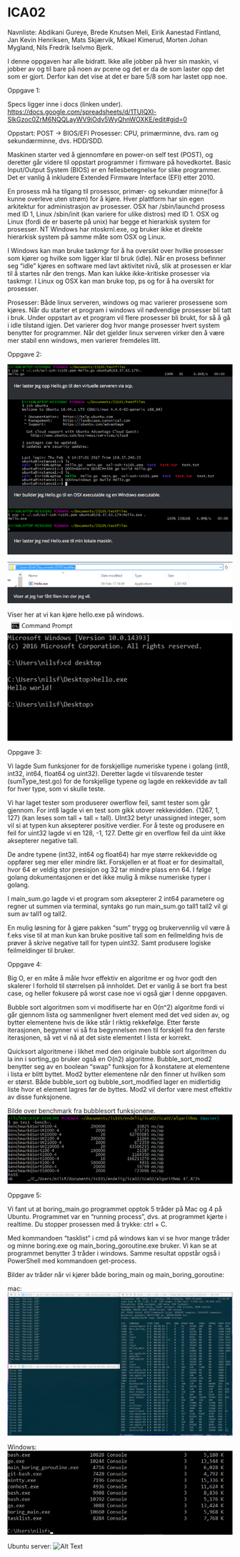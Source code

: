 # ICA02
  
  Navnliste: Abdikani Gureye, Brede Knutsen Meli, Eirik Aanestad Fintland, Jan Kevin Henriksen, Mats Skjærvik, Mikael Kimerud, Morten Johan Mygland, Nils Fredrik Iselvmo Bjerk.

I denne oppgaven har alle bidratt. Ikke alle jobber på hver sin maskin, vi jobber av og til bare på noen av pcene og det er da de som laster opp det som er gjort. Derfor kan det vise at det er bare 5/8 som har lastet opp noe. 


Oppgave 1:

Specs ligger inne i docs (linken under).
https://docs.google.com/spreadsheets/d/1TUlQXl-SlkGzoc0ZrM6NQQLayWV9iOdv5WyQhnWOXKE/edit#gid=0 

Oppstart: POST →  BIOS/EFI
Prosesser: CPU, primærminne, dvs. ram og sekundærminne, dvs. HDD/SDD.

Maskinen starter ved å gjennomføre en power-on self test (POST), og deretter går videre til oppstart programmer i firmware på hovedkortet. Basic Input/Output System (BIOS) er en fellesbetegnelse for slike programmer. Det er vanlig å inkludere Extended Firmware Interface (EFI) etter 2010.

En prosess må ha tilgang til prosessor, primær- og sekundær minne(for å kunne overleve uten strøm) for å kjøre. Hver plattform har sin egen arkitektur for administrasjon av prosesser. OSX har /sbin/launchd prosess med ID 1, Linux /sbin/init (kan variere for ulike distros) med ID 1. OSX og Linux (fordi de er baserte på unix) har begge et hierarkisk system for prosesser. NT Windows har ntoskrnl.exe, og bruker ikke et direkte hierarkisk system på samme måte som OSX og Linux. 

I Windows kan man bruke taskmgr for å ha oversikt over hvilke prosesser som kjører og hvilke som ligger klar til bruk (idle). Når en prosess befinner seg “idle” kjøres en software med lavt aktivitet nivå, slik at prosessen er klar til å startes når den trengs. Man kan lukke ikke-kritiske prosesser via taskmgr. I Linux og OSX kan man bruke top, ps og  for å ha oversikt for prosesser. 

Prosesser:
Både linux serveren, windows og mac varierer prosessene som kjøres. Når du starter et program i windows vil nødvendige prosesser bli tatt i bruk. Under oppstart av et program vil flere prosesser bli brukt, for så å gå i idle tilstand igjen. Det varierer dog hvor mange prosesser hvert system benytter for programmer. Når det gjelder linux serveren virker den å være mer stabil enn windows, men varierer fremdeles litt.


Oppgave 2:

![Alt Text](https://github.com/IS105-Gruppe05/ICA02/blob/master/bilder/Oppgave%202/Skjermbilde%202017-05-12%20kl.%2013.35.36.png?raw=trueg)

![Alt Text](https://github.com/IS105-Gruppe05/ICA02/blob/master/bilder/Oppgave%202/Skjermbilde%202017-05-12%20kl.%2013.36.28.png)

Viser her at vi kan kjøre hello.exe på windows.
![Alt Text](https://github.com/IS105-Gruppe05/ICA02/blob/master/bilder/Oppgave%202/cmd%20windows.png)


Oppgave 3:

Vi lagde Sum funksjoner for de forskjellige numeriske typene i golang (int8, int32, int64, float64 og uint32). Deretter lagde vi tilsvarende tester (sumType_test.go) for de forskjellige typene og lagde en rekkevidde av tall for hver type, som vi skulle teste.

Vi har laget tester som produserer owerflow feil, samt tester som går gjennom. For int8 lagde vi en test som gikk utover rekkevidden. {1267, 1, 127} (kan leses som tall + tall = tall). UInt32 betyr unassigned integer, som vil si at typen kun aksepterer positive verdier. For å teste og produsere en feil for uint32 lagde vi en 128, -1, 127. Dette gir en overflow feil da uint ikke aksepterer negative tall.

De andre typene (int32, int64 og float64) har mye større rekkevidde og oppfører seg mer eller mindre likt. Forskjellen er at float er for desimaltall, hvor 64 er veldig stor presisjon og 32 tar mindre plass enn 64. I følge golang dokumentasjonen er det ikke mulig å mikse numeriske typer i golang. 

I main_sum.go lagde vi et program som aksepterer 2 int64 parametere og regner ut summen via terminal, syntaks go run main_sum.go tall1 tall2 vil gi sum av tall1 og tall2.

En mulig løsning for å gjøre pakken “sum” trygg og brukervennlig vil være å f.eks vise til at man kun kan bruke positive tall som en feilmelding hvis de prøver å skrive negative tall for typen uint32. Samt produsere logiske feilmeldinger til bruker.


Oppgave 4:

Big O, er en måte å måle hvor effektiv en algoritme er og hvor godt den skalerer I forhold til størrelsen på innholdet. Det er vanlig å se bort fra best case, og heller fokusere på worst case noe vi også gjør I denne oppgaven.

Bubble sort algoritmen som vi modifiserte har en O(n^2) algoritme fordi vi går gjennom lista og sammenligner hvert element med det ved siden av, og bytter elementene hvis de ikke står I riktig rekkefølge. Etter første iterasjonen, begynner vi så fra begynnelsen men til forskjell fra den første iterasjonen, så vet vi nå at det siste elementet I lista er korrekt.

Quicksort algoritmene i likhet med den originale bubble sort algoritmen du la inn i sorting_go bruker også en O(n2) algoritme.
Bubble_sort_mod2 benytter seg av en boolean “swap” funksjon for å konstatere at elementene i lista er blitt byttet. Mod2 bytter elementene når den finner ut hvilken som er størst. Både bubble_sort og bubble_sort_modified lager en midlertidig liste hvor et element lagres før de byttes. Mod2 vil derfor være mest effektiv av disse funksjonene.

Bilde over benchmark fra bubblesort funksjonene.
![Alt Text](https://github.com/IS105-Gruppe05/ICA02/blob/master/bilder/Oppgave%204/18450035_444169509276108_1144329361_n.png)


Oppgave 5:

Vi fant ut at boring_main.go programmet opptok 5 tråder på Mac og 4 på Ubuntu. Programmet var en “running process”, dvs. at programmet kjørte i realtime.
Du stopper prosessen med å trykke: ctrl + C. 

Med kommandoen “tasklist” i cmd på windows kan vi se hvor mange tråder og minne boring.exe og main_boring_goroutine.exe bruker. Vi kan se at programmet benytter 3 tråder i windows. Samme resultat oppstår også i PowerShell med kommandoen get-process.

Bilder av tråder når vi kjører både boring_main og main_boring_goroutine:

mac:
![Alt Text](https://github.com/IS105-Gruppe05/ICA02/blob/master/bilder/Oppgave%205/Skjermbilde%202017-05-15%20kl.%2011.34.14.png)

Windows:
![Alt Text](https://github.com/IS105-Gruppe05/ICA02/blob/master/bilder/Oppgave%205/18492732_120332000804713234_240020223_n.png)

Ubuntu server:
![Alt Text](https://raw.github.com/IS105-Gruppe05/ICA02/master/bilder/Oppgave%205/18516655_120332000775565656_1898529906_o.png)
